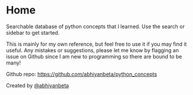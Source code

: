 # Home

Searchable database of python concepts that I learned. Use the search or sidebar to get started.

This is mainly for my own reference, but feel free to use it if you may find it useful. Any mistakes or suggestions, please let me know by flagging an issue on Github since I am new to programming so there are bound to be many!

Github repo: https://github.com/abhiyanbeta/python_concepts

Created by [@abhiyanbeta](https://abhiyanbeta.github.io/blog/)
